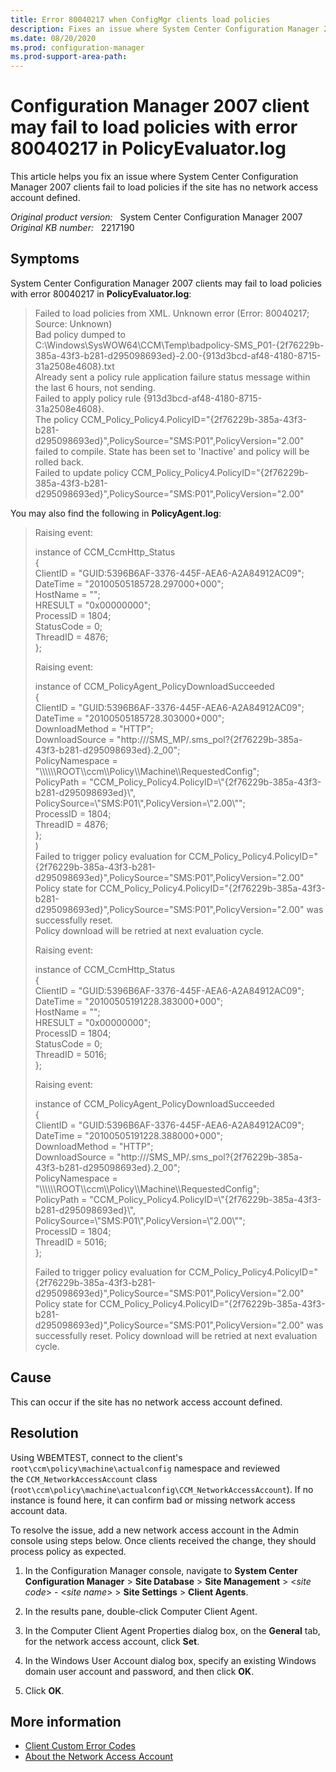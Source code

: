 ```yaml
---
title: Error 80040217 when ConfigMgr clients load policies
description: Fixes an issue where System Center Configuration Manager 2007 clients fail to load policies if the site has no network access account defined.
ms.date: 08/20/2020
ms.prod: configuration-manager
ms.prod-support-area-path:
---
```

# Configuration Manager 2007 client may fail to load policies with error 80040217 in PolicyEvaluator.log

This article helps you fix an issue where System Center Configuration Manager 2007 clients fail to load policies if the site has no network access account defined.

_Original product version:_ &nbsp; System Center Configuration Manager 2007  
_Original KB number:_ &nbsp; 2217190

## Symptoms

System Center Configuration Manager 2007 clients may fail to load policies with error 80040217 in **PolicyEvaluator.log**:  

> Failed to load policies from XML. Unknown error (Error: 80040217; Source: Unknown)  
> Bad policy dumped to C:\Windows\SysWOW64\CCM\Temp\badpolicy-SMS_P01-{2f76229b-385a-43f3-b281-d295098693ed}-2.00-{913d3bcd-af48-4180-8715-31a2508e4608}.txt  
> Already sent a policy rule application failure status message within the last 6 hours, not sending.  
> Failed to apply policy rule {913d3bcd-af48-4180-8715-31a2508e4608}.  
> The policy CCM_Policy_Policy4.PolicyID="{2f76229b-385a-43f3-b281-d295098693ed}",PolicySource="SMS:P01",PolicyVersion="2.00" failed to compile. State has been set to 'Inactive' and policy will be rolled back.  
> Failed to update policy CCM_Policy_Policy4.PolicyID="{2f76229b-385a-43f3-b281-d295098693ed}",PolicySource="SMS:P01",PolicyVersion="2.00"  

You may also find the following in **PolicyAgent.log**:

> Raising event:
>
> instance of CCM_CcmHttp_Status  
> {  
> ClientID = "GUID:5396B6AF-3376-445F-AEA6-A2A84912AC09";  
> DateTime = "20100505185728.297000+000";  
> HostName = "";  
> HRESULT = "0x00000000";  
> ProcessID = 1804;  
> StatusCode = 0;  
> ThreadID = 4876;  
> };
>
> Raising event:
>
> instance of CCM_PolicyAgent_PolicyDownloadSucceeded  
> {  
> ClientID = "GUID:5396B6AF-3376-445F-AEA6-A2A84912AC09";  
> DateTime = "20100505185728.303000+000";  
> DownloadMethod = "HTTP";  
> DownloadSource = "http:///SMS_MP/.sms_pol?{2f76229b-385a-43f3-b281-d295098693ed}.2_00";  
> PolicyNamespace = "\\\\\\\\\\\ROOT\\\\ccm\\\\Policy\\\\Machine\\\\RequestedConfig";  
> PolicyPath = "CCM_Policy_Policy4.PolicyID=\\"{2f76229b-385a-43f3-b281-d295098693ed}\\", PolicySource=\\"SMS:P01\\",PolicyVersion=\\"2.00\\"";  
> ProcessID = 1804;  
> ThreadID = 4876;  
> };  
> )  
> Failed to trigger policy evaluation for CCM_Policy_Policy4.PolicyID="{2f76229b-385a-43f3-b281-d295098693ed}",PolicySource="SMS:P01",PolicyVersion="2.00"
Policy state for CCM_Policy_Policy4.PolicyID="{2f76229b-385a-43f3-b281-d295098693ed}",PolicySource="SMS:P01",PolicyVersion="2.00" was successfully reset.  
> Policy download will be retried at next evaluation cycle.
>
> Raising event:
>
> instance of CCM_CcmHttp_Status  
> {  
> ClientID = "GUID:5396B6AF-3376-445F-AEA6-A2A84912AC09";  
> DateTime = "20100505191228.383000+000";  
> HostName = "";  
> HRESULT = "0x00000000";  
> ProcessID = 1804;  
> StatusCode = 0;  
> ThreadID = 5016;  
> };
>
> Raising event:
>
> instance of CCM_PolicyAgent_PolicyDownloadSucceeded  
> {  
> ClientID = "GUID:5396B6AF-3376-445F-AEA6-A2A84912AC09";  
> DateTime = "20100505191228.388000+000";  
> DownloadMethod = "HTTP";  
> DownloadSource = "http:///SMS_MP/.sms_pol?{2f76229b-385a-43f3-b281-d295098693ed}.2_00";  
> PolicyNamespace = "\\\\\\\\\\\ROOT\\\ccm\\\\Policy\\\\Machine\\\\RequestedConfig";  
> PolicyPath = "CCM_Policy_Policy4.PolicyID=\\"{2f76229b-385a-43f3-b281-d295098693ed}\\",  PolicySource=\\"SMS:P01\\",PolicyVersion=\\"2.00\\"";  
> ProcessID = 1804;  
> ThreadID = 5016;  
> };
>
> Failed to trigger policy evaluation for CCM_Policy_Policy4.PolicyID="{2f76229b-385a-43f3-b281-d295098693ed}",PolicySource="SMS:P01",PolicyVersion="2.00"
Policy state for CCM_Policy_Policy4.PolicyID="{2f76229b-385a-43f3-b281-d295098693ed}",PolicySource="SMS:P01",PolicyVersion="2.00" was successfully reset. Policy download will be retried at next evaluation cycle.

## Cause

This can occur if the site has no network access account defined.

## Resolution

Using WBEMTEST, connect to the client's `root\ccm\policy\machine\actualconfig` namespace and reviewed the `CCM_NetworkAccessAccount` class (`root\ccm\policy\machine\actualconfig\CCM_NetworkAccessAccount`). If no instance is found here, it can confirm bad or missing network access account data.

To resolve the issue, add a new network access account in the Admin console using steps below. Once clients received the change, they should process policy as expected.

1. In the Configuration Manager console, navigate to **System Center Configuration Manager** > **Site Database** > **Site Management** > \<*site code*> - \<*site name*> > **Site Settings** > **Client Agents**.

2. In the results pane, double-click Computer Client Agent.
3. In the Computer Client Agent Properties dialog box, on the **General** tab, for the network access account, click **Set**.
4. In the Windows User Account dialog box, specify an existing Windows domain user account and password, and then click **OK**.
5. Click **OK**.

## More information

- [Client Custom Error Codes](/previous-versions/system-center/configuration-manager-2007/bb632794(v=technet.10)#client-custom-error-codes)
- [About the Network Access Account](/previous-versions/system-center/configuration-manager-2007/bb680398(v=technet.10))
